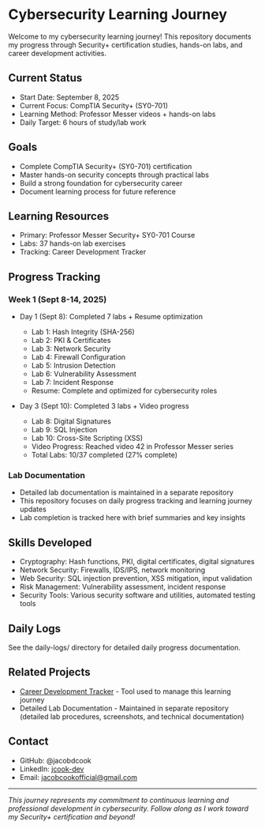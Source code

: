 # Cybersecurity Learning Journey

Welcome to my cybersecurity learning journey! This repository documents my progress through Security+ certification studies, hands-on labs, and career development activities.

## Current Status

* Start Date: September 8, 2025
* Current Focus: CompTIA Security+ (SY0-701)
* Learning Method: Professor Messer videos + hands-on labs
* Daily Target: 6 hours of study/lab work

## Goals

* Complete CompTIA Security+ (SY0-701) certification
* Master hands-on security concepts through practical labs
* Build a strong foundation for cybersecurity career
* Document learning process for future reference

## Learning Resources

* Primary: Professor Messer Security+ SY0-701 Course
* Labs: 37 hands-on lab exercises
* Tracking: Career Development Tracker

## Progress Tracking

### Week 1 (Sept 8-14, 2025)

* Day 1 (Sept 8): Completed 7 labs + Resume optimization
  * Lab 1: Hash Integrity (SHA-256)
  * Lab 2: PKI & Certificates
  * Lab 3: Network Security
  * Lab 4: Firewall Configuration
  * Lab 5: Intrusion Detection
  * Lab 6: Vulnerability Assessment
  * Lab 7: Incident Response
  * Resume: Complete and optimized for cybersecurity roles

* Day 3 (Sept 10): Completed 3 labs + Video progress
  * Lab 8: Digital Signatures
  * Lab 9: SQL Injection
  * Lab 10: Cross-Site Scripting (XSS)
  * Video Progress: Reached video 42 in Professor Messer series
  * Total Labs: 10/37 completed (27% complete)

### Lab Documentation

* Detailed lab documentation is maintained in a separate repository
* This repository focuses on daily progress tracking and learning journey updates
* Lab completion is tracked here with brief summaries and key insights

## Skills Developed

* Cryptography: Hash functions, PKI, digital certificates, digital signatures
* Network Security: Firewalls, IDS/IPS, network monitoring
* Web Security: SQL injection prevention, XSS mitigation, input validation
* Risk Management: Vulnerability assessment, incident response
* Security Tools: Various security software and utilities, automated testing tools

## Daily Logs

See the daily-logs/ directory for detailed daily progress documentation.

## Related Projects

* [Career Development Tracker](https://github.com/jacobdcook/career-development-tracker) - Tool used to manage this learning journey
* Detailed Lab Documentation - Maintained in separate repository (detailed lab procedures, screenshots, and technical documentation)

## Contact

* GitHub: @jacobdcook
* LinkedIn: [jcook-dev](https://www.linkedin.com/in/jcook-dev/)
* Email: jacobcookofficial@gmail.com

---

_This journey represents my commitment to continuous learning and professional development in cybersecurity. Follow along as I work toward my Security+ certification and beyond!_